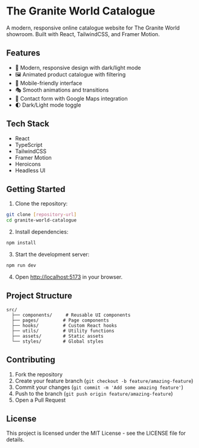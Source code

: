 # The Granite World Catalogue

A modern, responsive online catalogue website for The Granite World showroom. Built with React, TailwindCSS, and Framer Motion.

## Features

- 🎨 Modern, responsive design with dark/light mode
- 🖼️ Animated product catalogue with filtering
- 📱 Mobile-friendly interface
- 🎭 Smooth animations and transitions
- 📝 Contact form with Google Maps integration
- 🌓 Dark/Light mode toggle

## Tech Stack

- React
- TypeScript
- TailwindCSS
- Framer Motion
- Heroicons
- Headless UI

## Getting Started

1. Clone the repository:
```bash
git clone [repository-url]
cd granite-world-catalogue
```

2. Install dependencies:
```bash
npm install
```

3. Start the development server:
```bash
npm run dev
```

4. Open [http://localhost:5173](http://localhost:5173) in your browser.

## Project Structure

```
src/
  ├── components/     # Reusable UI components
  ├── pages/         # Page components
  ├── hooks/         # Custom React hooks
  ├── utils/         # Utility functions
  ├── assets/        # Static assets
  └── styles/        # Global styles
```

## Contributing

1. Fork the repository
2. Create your feature branch (`git checkout -b feature/amazing-feature`)
3. Commit your changes (`git commit -m 'Add some amazing feature'`)
4. Push to the branch (`git push origin feature/amazing-feature`)
5. Open a Pull Request

## License

This project is licensed under the MIT License - see the LICENSE file for details. 